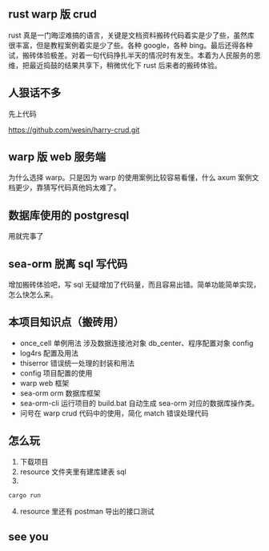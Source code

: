 ## rust warp 版 crud

rust 真是一门晦涩难搞的语言，关键是文档资料搬砖代码着实是少了些，虽然库很丰富，但是教程案例着实是少了些。各种 google，各种 bing。最后还得各种试，搬砖体验极差。对着一句代码挣扎半天的情况时有发生。本着为人民服务的思维，把最近捣鼓的结果共享下，稍微优化下 rust 后来者的搬砖体验。

## 人狠话不多

先上代码

https://github.com/wesin/harry-crud.git

## warp 版 web 服务端

为什么选择 warp。只是因为 warp 的使用案例比较容易看懂，什么 axum 案例文档更少，靠猜写代码真他妈太难了。

## 数据库使用的 postgresql

用就完事了

## sea-orm 脱离 sql 写代码

增加搬砖体验吧，写 sql 无疑增加了代码量，而且容易出错。简单功能简单实现，怎么快怎么来。

## 本项目知识点（搬砖用）

- once_cell 单例用法 涉及数据连接池对象 db_center、程序配置对象 config
- log4rs 配置及用法
- thiserror 错误统一处理的封装和用法
- config 项目配置的使用
- warp web 框架
- sea-orm orm 数据库框架
- sea-orm-cli 运行项目的 build.bat 自动生成 sea-orm 对应的数据库操作类。
- 问号在 warp crud 代码中的使用，简化 match 错误处理代码

## 怎么玩

1. 下载项目
2. resource 文件夹里有建库建表 sql
3.

```
cargo run
```

4. resource 里还有 postman 导出的接口测试

## see you
